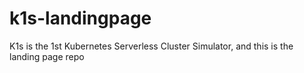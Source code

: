 # k1s-landingpage
K1s is the 1st Kubernetes Serverless Cluster Simulator, and this is the landing page repo
